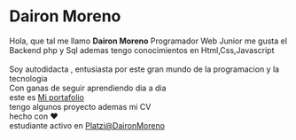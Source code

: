 # Dairon Moreno 
Hola, que tal me llamo **Dairon Moreno** 
Programador Web Junior me gusta el Backend  php y Sql ademas tengo conocimientos en Html,Css,Javascript<br><br>
Soy autodidacta , entusiasta por este gran mundo de la programacion y la tecnologia <br>  Con ganas de seguir aprendiendo dia a dia <br>
este es 
[Mi portafolio](https://DaironMoreno.github.io/) <br>
tengo algunos proyecto ademas mi CV <br>
hecho con :heart:  <br>
estudiante activo en [Platzi@DaironMoreno](https://platzi.com/p/daironmoreno/)
